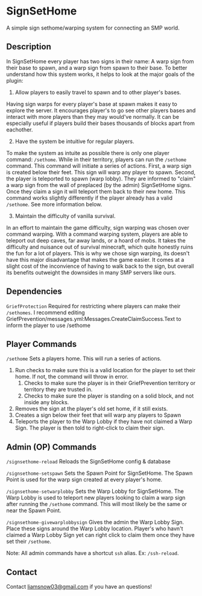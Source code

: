 # SignSetHome
A simple sign sethome/warping system for connecting an SMP world.

## Description

In SignSetHome every player has two signs in their name: A warp sign from their base to spawn, and a warp sign from spawn to their base.
To better understand how this system works, it helps to look at the major goals of the plugin:

1) Allow players to easily travel to spawn and to other player's bases.

Having sign warps for every player's base at spawn makes it easy to explore the server.
It encourages player's to go see other players bases and interact with more players than they may would've normally.
It can be especially useful if players build their bases thousands of blocks apart from eachother.

2) Have the system be intuitive for regular players.

To make the system as intuite as possible there is only one player command: `/sethome`.
While in their territory, players can run the `/sethome` command.
This command will initiate a series of actions.
First, a warp sign is created below their feet. This sign will warp any player to spawn.
Second, the player is teleported to spawn (warp lobby).
They are informed to "claim" a warp sign from the wall of preplaced (by the admin) SignSetHome signs.
Once they claim a sign it will teleport them back to their new home.
This command works slightly differently if the player already has a valid `/sethome`. See more information below.

3) Maintain the difficulty of vanilla survival.

In an effort to maintain the game difficulty, sign warping was chosen over command warping.
With a command warping system, players are able to teleport out deep caves, far away lands, or a hoard of mobs.
It takes the difficulty and nuisance out of survival minecraft, which quite honestly ruins the fun for a lot of players.
This is why we chose sign warping, its doesn't have this major disadvantage that makes the game easier.
It comes at a slight cost of the inconvience of having to walk back to the sign, but overall its benefits outweight the downsides in many SMP servers like ours.

## Dependencies

`GriefProtection` Required for restricting where players can make their `/sethomes`.
I recommend editing GriefPrevention/messages.yml:Messages.CreateClaimSuccess.Text to inform the player to use /sethome

## Player Commands

`/sethome` Sets a players home. This will run a series of actions.
1) Run checks to make sure this is a valid location for the player to set their home. If not, the command will throw in error.
    1) Checks to make sure the player is in their GriefPrevention territory or territory they are trusted in.
    2) Checks to make sure the player is standing on a solid block, and not inside any blocks.
2) Removes the sign at the player's old set home, if it still exists.
3) Creates a sign below their feet that will warp any players to Spawn
4) Teleports the player to the Warp Lobby if they have not claimed a Warp Sign. The player is then told to right-click to claim their sign.

## Admin (OP) Commands

`/signsethome-reload` Reloads the SignSetHome config & database

`/signsethome-setspawn` Sets the Spawn Point for SignSetHome. The Spawn Point is used for the warp sign created at every player's home.

`/signsethome-setwarplobby` Sets the Warp Lobby for SignSetHome.
The Warp Lobby is used to teleport new players looking to claim a warp sign after running the `/sethome` command.
This will most likely be the same or near the Spawn Point.

`/signsethome-givewarplobbysign` Gives the admin the Warp Lobby Sign. Place these signs around the Warp Lobby location.
Player's who havn't claimed a Warp Lobby Sign yet can right click to claim them once they have set their `/sethome`.

Note: All admin commands have a shortcut `ssh` alias. Ex: `/ssh-reload`.

## Contact

Contact [liamsnow03@gmail.com](mailto:liamsnow03@gmail.com) if you have an questions!
